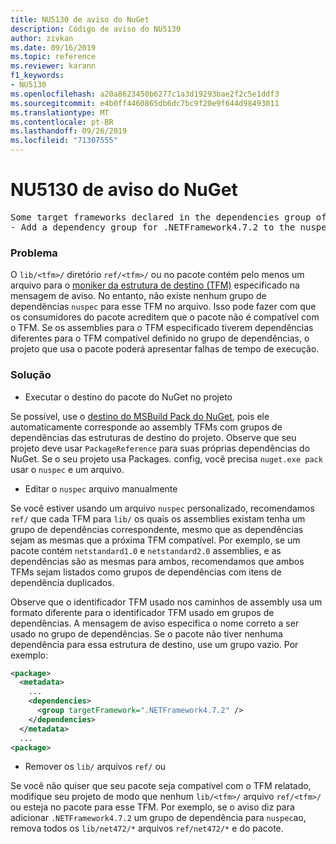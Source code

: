 ```yaml
---
title: NU5130 de aviso do NuGet
description: Código de aviso do NU5130
author: zivkan
ms.date: 09/16/2019
ms.topic: reference
ms.reviewer: karann
f1_keywords:
- NU5130
ms.openlocfilehash: a20a8623450b6277c1a3d19293bae2f2c5e1ddf3
ms.sourcegitcommit: e4b0ff4460865db6dc7bc9f20e9f644d98493011
ms.translationtype: MT
ms.contentlocale: pt-BR
ms.lasthandoff: 09/26/2019
ms.locfileid: "71307555"
---
```

# <a name="nuget-warning-nu5130"></a>NU5130 de aviso do NuGet

<pre>Some target frameworks declared in the dependencies group of the nuspec and the lib/ref folder have compatible matches, but not exact matches in the other location. Unless intentional, consult the list of actions below:
- Add a dependency group for .NETFramework4.7.2 to the nuspec</pre>

### <a name="issue"></a>Problema

O `lib/<tfm>/` diretório `ref/<tfm>/` ou no pacote contém pelo menos um arquivo para o [moniker da estrutura de destino (TFM)](../target-frameworks.md) especificado na mensagem de aviso. No entanto, não existe nenhum grupo de dependências `nuspec` para esse TFM no arquivo. Isso pode fazer com que os consumidores do pacote acreditem que o pacote não é compatível com o TFM. Se os assemblies para o TFM especificado tiverem dependências diferentes para o TFM compatível definido no grupo de dependências, o projeto que usa o pacote poderá apresentar falhas de tempo de execução.

### <a name="solution"></a>Solução

* Executar o destino do pacote do NuGet no projeto

Se possível, use o [destino do MSBuild Pack do NuGet](../msbuild-targets.md), pois ele automaticamente corresponde ao assembly TFMs com grupos de dependências das estruturas de destino do projeto. Observe que seu projeto deve usar `PackageReference` para suas próprias dependências do NuGet. Se o seu projeto usa Packages. config, você precisa `nuget.exe pack` usar o `nuspec` e um arquivo.

* Editar o `nuspec` arquivo manualmente

Se você estiver usando um arquivo `nuspec` personalizado, recomendamos `ref/` que cada TFM para `lib/` os quais os assemblies existam tenha um grupo de dependências correspondente, mesmo que as dependências sejam as mesmas que a próxima TFM compatível. Por exemplo, se um pacote contém `netstandard1.0` e `netstandard2.0` assemblies, e as dependências são as mesmas para ambos, recomendamos que ambos TFMs sejam listados como grupos de dependências com itens de dependência duplicados.

Observe que o identificador TFM usado nos caminhos de assembly usa um formato diferente para o identificador TFM usado em grupos de dependências. A mensagem de aviso especifica o nome correto a ser usado no grupo de dependências. Se o pacote não tiver nenhuma dependência para essa estrutura de destino, use um grupo vazio. Por exemplo:

```xml
<package>
  <metadata>
    ...
    <dependencies>
      <group targetFramework=".NETFramework4.7.2" />
    </dependencies>
  </metadata>
  ...
<package>
```

* Remover os `lib/` arquivos `ref/` ou

Se você não quiser que seu pacote seja compatível com o TFM relatado, modifique seu projeto de modo que nenhum `lib/<tfm>/` arquivo `ref/<tfm>/` ou esteja no pacote para esse TFM. Por exemplo, se o aviso diz para adicionar `.NETFramework4.7.2` um grupo de dependência para `nuspec`ao, remova todos os `lib/net472/*` arquivos `ref/net472/*` e do pacote.
